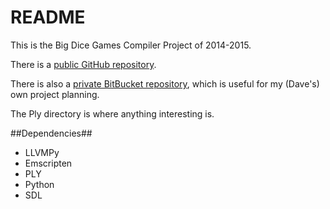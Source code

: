 # README #

This is the Big Dice Games Compiler Project of 2014-2015.

There is a [public GitHub repository](https://github.com/tsmaster/bdg-compiler).

There is also a [private BitBucket repository](https://bitbucket.org/tsmaster/bdgrt/wiki/Home), which is useful for my (Dave's) own project planning.

The Ply directory is where anything interesting is.

##Dependencies##
 - LLVMPy
 - Emscripten
 - PLY
 - Python
 - SDL

